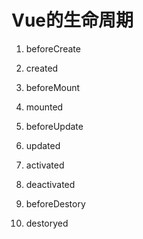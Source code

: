 # Vue的生命周期

1. beforeCreate

2. created

3. beforeMount

4. mounted

5. beforeUpdate

6. updated

7. activated

8. deactivated

9. beforeDestory

10. destoryed
